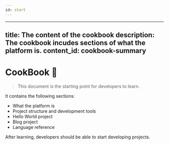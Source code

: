 ```yaml
---
id: start
---
```

---
title: The content of the cookbook
description: The cookbook incudes sections of what the platform is.
content_id: cookbook-summary
---
# CookBook 🦘

> This document is the starting point for developers to learn.

It contains the following sections:

- What the platform is
- Project structure and development tools
- Hello World project
- Blog project
- Language reference

After learning, developers should be able to start developing projects.
